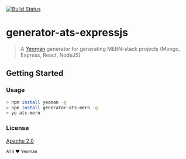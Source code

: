  [![Build Status](https://secure.travis-ci.org/atsid/generator-ats-mern.png?branch=master)](https://travis-ci.org/atsid/generator-ats-mern)
 
# generator-ats-expressjs
> A [Yeoman](http://yeoman.io) generator for generating MERN-stack projects (Mongo, Express, React, NodeJS)

## Getting Started

### Usage
```bash
> npm install yeoman -g
> npm install generator-ats-mern -g
> yo ats-mern
```

### License
[Apache 2.0](https://www.apache.org/licenses/LICENSE-2.0)

<sub>ATS ❤ Yeoman</sub>
